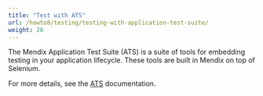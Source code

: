 ```yaml
---
title: "Test with ATS"
url: /howto8/testing/testing-with-application-test-suite/
weight: 20
---
```


The Mendix Application Test Suite (ATS) is a suite of tools for embedding testing in your application lifecycle. These tools are built in Mendix on top of Selenium.

For more details, see the [ATS](/appstore/partner-solutions/ats/) documentation.
